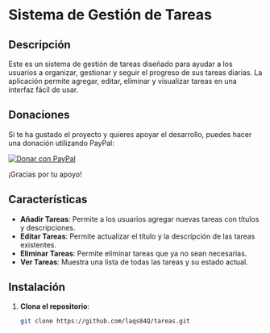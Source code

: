 # Sistema de Gestión de Tareas

## Descripción

Este es un sistema de gestión de tareas diseñado para ayudar a los usuarios a organizar, gestionar y seguir el progreso de sus tareas diarias. La aplicación permite agregar, editar, eliminar y visualizar tareas en una interfaz fácil de usar.

## Donaciones

Si te ha gustado el proyecto y quieres apoyar el desarrollo, puedes hacer una donación utilizando PayPal:

[![Donar con PayPal](https://www.paypalobjects.com/en_US/i/btn/btn_donateCC_LG.gif)](https://paypal.me/softteca?country.x=CR&locale.x=es_XC)

¡Gracias por tu apoyo!

## Características

- **Añadir Tareas**: Permite a los usuarios agregar nuevas tareas con títulos y descripciones.
- **Editar Tareas**: Permite actualizar el título y la descripción de las tareas existentes.
- **Eliminar Tareas**: Permite eliminar tareas que ya no sean necesarias.
- **Ver Tareas**: Muestra una lista de todas las tareas y su estado actual.

## Instalación

1. **Clona el repositorio**:
   ```bash
   git clone https://github.com/laqs84Q/tareas.git
